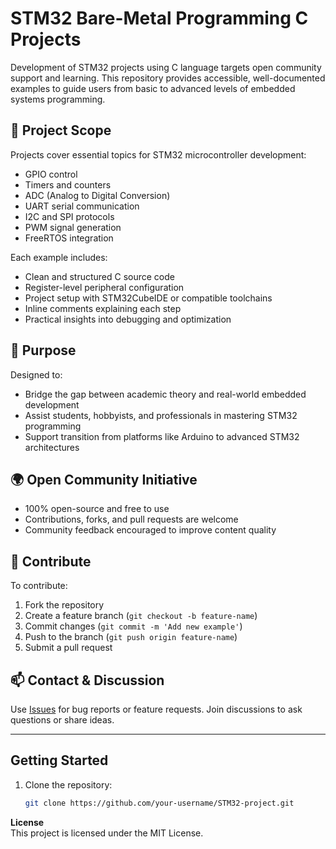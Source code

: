 # STM32 Bare-Metal Programming C Projects

Development of STM32 projects using C language targets open community support and learning. This repository provides accessible, well-documented examples to guide users from basic to advanced levels of embedded systems programming.

## 📘 Project Scope

Projects cover essential topics for STM32 microcontroller development:

- GPIO control  
- Timers and counters  
- ADC (Analog to Digital Conversion)  
- UART serial communication  
- I2C and SPI protocols  
- PWM signal generation  
- FreeRTOS integration  

Each example includes:

- Clean and structured C source code  
- Register-level peripheral configuration  
- Project setup with STM32CubeIDE or compatible toolchains  
- Inline comments explaining each step  
- Practical insights into debugging and optimization  

## 🎯 Purpose

Designed to:

- Bridge the gap between academic theory and real-world embedded development  
- Assist students, hobbyists, and professionals in mastering STM32 programming  
- Support transition from platforms like Arduino to advanced STM32 architectures  

## 🌍 Open Community Initiative

- 100% open-source and free to use  
- Contributions, forks, and pull requests are welcome  
- Community feedback encouraged to improve content quality  

## 🤝 Contribute

To contribute:

1. Fork the repository  
2. Create a feature branch (`git checkout -b feature-name`)  
3. Commit changes (`git commit -m 'Add new example'`)  
4. Push to the branch (`git push origin feature-name`)  
5. Submit a pull request  

## 📫 Contact & Discussion

Use [Issues](https://github.com/your-repo/issues) for bug reports or feature requests. Join discussions to ask questions or share ideas.

---

## Getting Started

1. Clone the repository:  
   ```bash
   git clone https://github.com/your-username/STM32-project.git

**License**  
This project is licensed under the MIT License.
